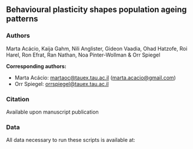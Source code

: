## Behavioural plasticity shapes population ageing patterns

### Authors
Marta Acácio, Kaija Gahm, Nili Anglister, Gideon Vaadia, Ohad Hatzofe, Roi Harel, Ron Efrat, Ran Nathan, Noa Pinter-Wollman & Orr Spiegel


**Corresponding authors:**
- Marta Acácio: martaoc@tauex.tau.ac.il (marta.acacio@gmail.com)
- Orr Spiegel: orrspiegel@tauex.tau.ac.il

### Citation
Available upon manuscript publication

### Data
All data necessary to run these scripts is available at:
